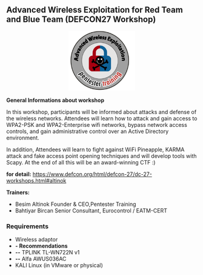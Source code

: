 ## Advanced Wireless Exploitation for Red Team and Blue Team (DEFCON27 Workshop)

<p align="center">
<img src="https://github.com/pentester-training/Community/blob/master/DEFCON27/rozet-v.png" height="%35" width="35%">
</p>

**General Informations about workshop**

In this workshop, participants will be informed about attacks and defense of the wireless networks. Attendees will learn how to attack and gain access to WPA2-PSK and WPA2-Enterprise wifi networks, bypass network access controls, and gain administrative control over an Active Directory environment.

In addition, Attendees will learn to fight against WiFi Pineapple, KARMA attack and fake access point opening techniques and will develop tools with Scapy. At the end of all this will be an award-winning CTF :)

**for detail:** https://www.defcon.org/html/defcon-27/dc-27-workshops.html#altinok

**Trainers:**

+ Besim Altinok Founder & CEO,Pentester Training
+ Bahtiyar Bircan Senior Consultant, Eurocontrol / EATM-CERT

### Requirements

+ Wireless adaptor
+ **- Recommendations**
+ **--** TPLINK TL-WN722N v1
+ **--** Alfa AWUS036AC
+ KALI Linux (in VMware or physical)
